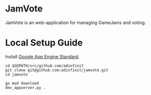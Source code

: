 # JamVote

JamVote is an web-application for managing GameJams and voting.

# Local Setup Guide

Install [Google App Engine Standard](https://cloud.google.com/appengine/docs/standard/go/).

```
cd $GOPATH/src/github.com/adinfinit
git clone git@github.com:adinfinit/jamvote.git
cd jamvote

go mod download
dev_appserver.py .
```